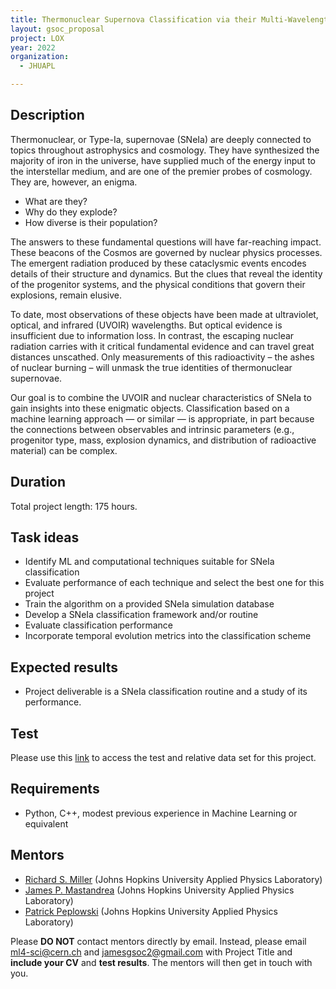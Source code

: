 ```yaml
---
title: Thermonuclear Supernova Classification via their Multi-Wavelength Signatures
layout: gsoc_proposal
project: LOX
year: 2022
organization:
  - JHUAPL

---
```


## Description

Thermonuclear, or Type-Ia, supernovae (SNeIa) are deeply connected to topics throughout astrophysics and cosmology. They have synthesized the majority of iron in the universe, have supplied much of the energy input to the interstellar medium, and are one of the premier probes of cosmology. They are, however, an enigma.

 * What are they?
 * Why do they explode?
 * How diverse is their population?

The answers to these fundamental questions will have far-reaching impact. These beacons of the Cosmos are governed by nuclear physics processes. The emergent radiation produced by these cataclysmic events encodes details of their structure and dynamics. But the clues that reveal the identity of the progenitor systems, and the physical conditions that govern their explosions, remain elusive.

To date, most observations of these objects have been made at ultraviolet, optical, and infrared (UVOIR) wavelengths. But optical evidence is insufficient due to information loss. In contrast, the escaping nuclear radiation carries with it critical fundamental evidence and can travel great distances unscathed. Only measurements of this radioactivity – the ashes of nuclear burning – will unmask the true identities of thermonuclear supernovae.

Our goal is to combine the UVOIR and nuclear characteristics of SNeIa to gain insights into these enigmatic objects. Classification based on a machine learning approach — or similar — is appropriate, in part because the connections between observables and intrinsic parameters (e.g., progenitor type, mass, explosion dynamics, and distribution of radioactive material) can be complex.


## Duration

Total project length: 175 hours.


## Task ideas
 * Identify ML and computational techniques suitable for SNeIa classification
 * Evaluate performance of each technique and select the best one for this project
 * Train the algorithm on a provided SNeIa simulation database
 * Develop a SNeIa classification framework and/or routine
 * Evaluate classification performance
 * Incorporate temporal evolution metrics into the classification scheme


## Expected results
 * Project deliverable is a SNeIa classification routine and a study of its performance.

## Test

Please use this [link](https://github.com/ML4SCI/ML4SCI_GSoC/tree/main/LOX) to access the test and relative data set for this project.

## Requirements
 * Python, C++, modest previous experience in Machine Learning or equivalent 

## Mentors
  * [Richard S. Miller](mailto:ml4-sci@cern.ch) (Johns Hopkins University Applied Physics Laboratory)
  * [James P. Mastandrea](mailto:ml4-sci@cern.ch) (Johns Hopkins University Applied Physics Laboratory)
  * [Patrick Peplowski](mailto:ml4-sci@cern.ch) (Johns Hopkins University Applied Physics Laboratory)

Please **DO NOT** contact mentors directly by email. Instead, please email [ml4-sci@cern.ch](mailto:ml4-sci@cern.ch) and [jamesgsoc2@gmail.com](jamesgsoc2@gmail.com) with Project Title and **include your CV** and **test results**. The mentors will then get in touch with you.

  